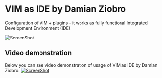 VIM as IDE by Damian Ziobro
=======

Configuration of VIM + plugins - it works as fully functional Integrated
Development Environment (IDE)

![ScreenShot](https://raw.github.com/xmementoit/vim-ide/master/images/vim-ide.png)

Video demonstration
-------------------

Below you can see video demonstration of usage of VIM as IDE by Damian Ziobro:
[![ScreenShot](https://raw.github.com/xmementoit/vim-ide/master/images/vim_ide_youtube.png)](http://www.youtube.com/watch?v=wVw_FEKKZs0)
